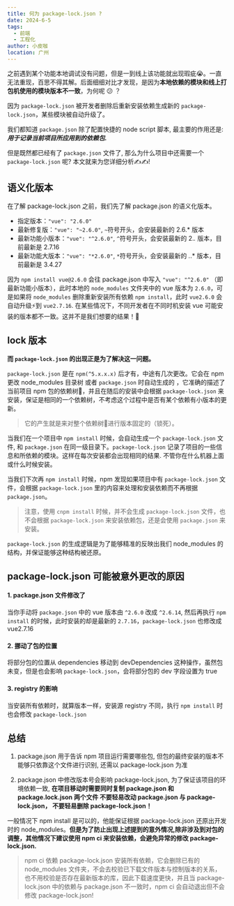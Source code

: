 ```yaml
---
title: 何为 package-lock.json ?
date: 2024-6-5
tags:
  - 前端
  - 工程化
author: 小皮咖
location: 广州
---
```


之前遇到某个功能本地调试没有问题，但是一到线上该功能就出现瑕疵😭。一直无法重现，百思不得其解。后面细细对比才发现，是因为**本地依赖的模块和线上打包机使用的模块版本不一致**，为何呢 😕 ？

因为 `package-lock.json` 被开发者删除后重新安装依赖生成新的 `package-lock.json`，某些模块被自动升级了。

我们都知道 `package.json` 除了配置快捷的 node script 脚本, 最主要的作用还是: ***用于记录当前项目所应用到的依赖包.***

但是既然都已经有了 `package.json` 文件了, 那么为什么项目中还需要一个 `package-lock.json` 呢? 本文就来为您详细分析✍✍!

<!-- more -->

<tongji/>

## 语义化版本

在了解 package-lock.json 之前，我们先了解 package.json 的语义化版本。

- 指定版本：`"vue": "2.6.0"`
- 最新修复版：`"vue": "~2.6.0"`, `~`符号开头，会安装最新的 2.6.* 版本
- 最新功能小版本：`"vue": "^2.6.0"`, `^`符号开头，会安装最新的 2.*.* 版本，目前最新是 2.7.16
- 最新功能大版本：`"vue": "*2.6.0"`, `*`符号开头，会安装最新的 *.*.* 版本，目前最新是 3.4.27

因为 `npm install vue@2.6.0` 会往 package.json 中写入 `"vue": "^2.6.0"` （即最新功能小版本），此时本地的 `node_modules` 文件夹中的 vue 版本为 `2.6.0`，可是如果将 `node_modules` 删除重新安装所有依赖 `npm install`，此时 `vue2.6.0` 会自动升级⚡到 `vue2.7.16`. 在某些情况下，不同开发者在不同时机安装 vue 可能安装的版本都不一致。这并不是我们想要的结果！🚫

## lock 版本

**而 `package-lock.json` 的出现正是为了解决这一问题。**

`package-lock.json` 是在 `npm(^5.x.x.x)` 后才有，中途有几次更改。它会在 npm 更改 node_modules 目录树 或者 `package.json` 时自动生成的 ，它准确的描述了当前项目 npm 包的依赖树🌳，并且在随后的安装中会根据 `package-lock.json` 来安装，保证是相同的一个依赖树，不考虑这个过程中是否有某个依赖有小版本的更新。

> 它的产生就是来对整个依赖树🌳进行版本固定的（锁死）。

当我们在一个项目中 `npm install` 时候，会自动生成一个 `package-lock.json` 文件, 和 `package.json` 在同一级目录下。`package-lock.json` 记录了项目的一些信息和所依赖的模块。这样在每次安装都会出现相同的结果. 不管你在什么机器上面或什么时候安装。

当我们下次再 `npm install` 时候，npm 发现如果项目中有 `package-lock.json` 文件，会根据 `package-lock.json` 里的内容来处理和安装依赖而不再根据 `package.json`。

> 注意，使用 `cnpm install` 时候，并不会生成 `package-lock.json` 文件，也不会根据 `package-lock.json` 来安装依赖包，还是会使用 `package.json` 来安装。

`package-lock.json` 的生成逻辑是为了能够精准的反映出我们 node_modules 的结构，并保证能够这种结构被还原。


## package-lock.json 可能被意外更改的原因

#### 1. package.json 文件修改了

当你手动将 `package.json` 中的 vue 版本由 `^2.6.0` 改成 `^2.6.14`, 然后再执行 `npm install` 的时候，此时安装的却是最新的 `2.7.16`，`package-lock.json` 也修改成 vue2.7.16
#### 2. 挪动了包的位置
将部分包的位置从 dependencies 移动到 devDependencies 这种操作，虽然包未变，但是也会影响 `package-lock.json`，会将部分包的 dev 字段设置为 true
#### 3. registry 的影响
当安装所有依赖时，就算版本一样，安装源 registry 不同，执行 `npm install` 时也会修改 `package-lock.json`

## 总结

1. package.json 用于告诉 npm 项目运行需要哪些包, 但包的最终安装的版本不能够只依靠这个文件进行识别, 还需以 package-lock.json 为准

2. package.json 中修改版本号会影响 package-lock.json, 为了保证该项目的环境依赖一致, **在项目移动时需要同时复制 package.json 和 package.lock.json 两个文件
不要轻易改动 package.json 与 package-lock.json， 不要轻易删除 package-lock.json！**


一般情况下 npm install 是可以的，他能保证根据 package-lock.json 还原出开发时的 node_modules。**但是为了防止出现上述提到的意外情况,除非涉及到对包的调整，其他情况下建议使用 npm ci 来安装依赖，会避免异常的修改 package-lock.json.**

> npm ci 依赖 package-lock.json 安装所有依赖，它会删除已有的 node_modules 文件夹，不会去校验已下载文件版本与控制版本的关系，也不用校验是否存在最新版本的库，因此下载速度更快，并且当 package-lock.json 中的依赖与 package.json 不一致时，npm ci 会自动退出但不会修改 package-lock.json!


<comment/>
